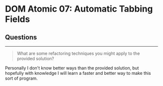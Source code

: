 # DOM Atomic 07: Automatic Tabbing Fields

## Questions

---

> What are some refactoring techniques you might apply to the provided solution?

Personally I don't know better ways than the provided solution, but hopefully with knowledge I will learn a faster and better way to make this sort of program.